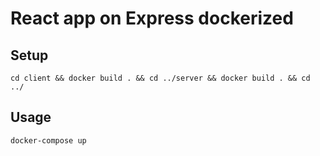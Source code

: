 # React app on Express dockerized

## Setup
```
cd client && docker build . && cd ../server && docker build . && cd ../
```

## Usage
```
docker-compose up
```